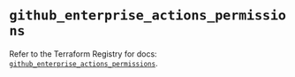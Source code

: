 # `github_enterprise_actions_permissions`

Refer to the Terraform Registry for docs: [`github_enterprise_actions_permissions`](https://registry.terraform.io/providers/integrations/github/6.6.0/docs/resources/enterprise_actions_permissions).
